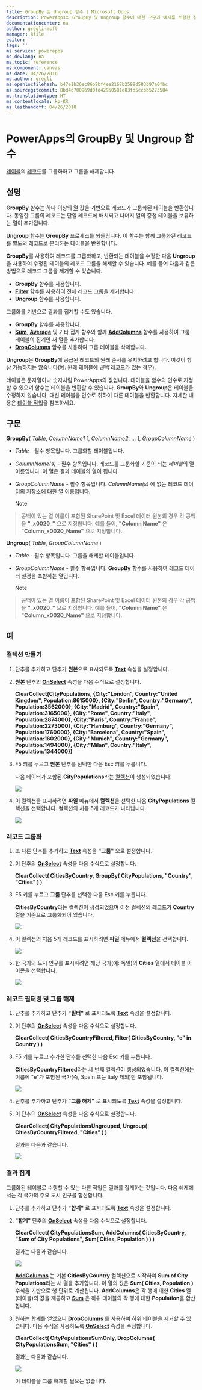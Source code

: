```yaml
---
title: GroupBy 및 Ungroup 함수 | Microsoft Docs
description: PowerApps의 GroupBy 및 Ungroup 함수에 대한 구문과 예제를 포함한 참조 정보
documentationcenter: na
author: gregli-msft
manager: kfile
editor: ''
tags: ''
ms.service: powerapps
ms.devlang: na
ms.topic: reference
ms.component: canvas
ms.date: 04/26/2016
ms.author: gregli
ms.openlocfilehash: b47e1b36ec86b2bf4ee2167b2599d583b97a0fbc
ms.sourcegitcommit: 8bd4c700969d0fd42950581e03fd5ccbb5273584
ms.translationtype: HT
ms.contentlocale: ko-KR
ms.lasthandoff: 04/26/2018
---
```

# <a name="groupby-and-ungroup-functions-in-powerapps"></a>PowerApps의 GroupBy 및 Ungroup 함수
[테이블](../working-with-tables.md)의 [레코드](../working-with-tables.md#records)를 그룹화하고 그룹을 해제합니다.

## <a name="description"></a>설명
**GroupBy** 함수는 하나 이상의 [열](../working-with-tables.md#columns) 값을 기반으로 레코드가 그룹화된 테이블을 반환합니다. 동일한 그룹의 레코드는 단일 레코드에 배치되고 나머지 열의 중첩 테이블을 보유하는 열이 추가됩니다.   

**Ungroup** 함수는 **GroupBy** 프로세스를 되돌립니다. 이 함수는 함께 그룹화된 레코드를 별도의 레코드로 분리하는 테이블을 반환합니다.

**GroupBy**를 사용하여 레코드를 그룹화하고, 반환되는 테이블을 수정한 다음 **Ungroup**을 사용하여 수정된 테이블의 레코드 그룹을 해제할 수 있습니다. 예를 들어 다음과 같은 방법으로 레코드 그룹을 제거할 수 있습니다.

* **GroupBy** 함수를 사용합니다.
* **[Filter](function-filter-lookup.md)** 함수를 사용하여 전체 레코드 그룹을 제거합니다.
* **Ungroup** 함수를 사용합니다.  

그룹화를 기반으로 결과를 집계할 수도 있습니다.

* **GroupBy** 함수를 사용합니다.
* **[Sum](function-aggregates.md)**, **[Average](function-aggregates.md)** 및 기타 집계 함수와 함께 **[AddColumns](function-table-shaping.md)** 함수를 사용하여 그룹 테이블의 집계인 새 열을 추가합니다.
* **[DropColumns](function-table-shaping.md)** 함수를 사용하여 그룹 테이블을 삭제합니다.

**Ungroup**은 **GroupBy**에 공급된 레코드의 원래 순서를 유지하려고 합니다.  이것이 항상 가능하지는 않습니다(예: 원래 테이블에 *공백* 레코드가 있는 경우).

테이블은 문자열이나 숫자처럼 PowerApps의 값입니다. 테이블을 함수의 인수로 지정할 수 있으며 함수는 테이블을 반환할 수 있습니다. **GroupBy**와 **Ungroup**은 테이블을 수정하지 않습니다. 대신 테이블을 인수로 취하여 다른 테이블을 반환합니다. 자세한 내용은 [테이블 작업](../working-with-tables.md)을 참조하세요.

## <a name="syntax"></a>구문
**GroupBy**( *Table*, *ColumnName1* [, *ColumnName2*, ... ], *GroupColumnName* )

* *Table* - 필수 항목입니다. 그룹화할 테이블입니다.
* *ColumnName(s)* - 필수 항목입니다.  레코드를 그룹화할 기준이 되는 *테이블*의 열 이름입니다.  이 열은 결과 테이블의 열이 됩니다.
* *GroupColumnName* - 필수 항목입니다.  *ColumnName(s)* 에 없는 레코드 데이터의 저장소에 대한 열 이름입니다.
  
    > [!NOTE]
> 공백이 있는 열 이름이 포함된 SharePoint 및 Excel 데이터 원본의 경우 각 공백을 **"\_x0020\_"** 으로 지정합니다. 예를 들어, **"Column Name"** 은 **"Column_x0020_Name"** 으로 지정합니다.

**Ungroup**( *Table*, *GroupColumnName* )

* *Table* - 필수 항목입니다. 그룹을 해제할 테이블입니다.
* *GroupColumnName* - 필수 항목입니다. **GroupBy** 함수를 사용하여 레코드 데이터 설정을 포함하는 열입니다.
  
    > [!NOTE]
> 공백이 있는 열 이름이 포함된 SharePoint 및 Excel 데이터 원본의 경우 각 공백을 **"\_x0020\_"** 으로 지정합니다. 예를 들어, **"Column Name"** 은 **"Column_x0020_Name"** 으로 지정합니다.

## <a name="examples"></a>예
### <a name="create-a-collection"></a>컬렉션 만들기
1. 단추를 추가하고 단추가 **원본**으로 표시되도록 **[Text](../controls/properties-core.md)** 속성을 설정합니다.
2. **원본** 단추의 **[OnSelect](../controls/properties-core.md)** 속성을 다음 수식으로 설정합니다.
   
    **ClearCollect(CityPopulations, {City:"London", Country:"United Kingdom", Population:8615000}, {City:"Berlin", Country:"Germany", Population:3562000}, {City:"Madrid", Country:"Spain", Population:3165000}, {City:"Rome", Country:"Italy", Population:2874000}, {City:"Paris", Country:"France", Population:2273000}, {City:"Hamburg", Country:"Germany", Population:1760000}, {City:"Barcelona", Country:"Spain", Population:1602000}, {City:"Munich", Country:"Germany", Population:1494000}, {City:"Milan", Country:"Italy", Population:1344000})**
3. F5 키를 누르고 **원본** 단추를 선택한 다음 Esc 키를 누릅니다.
   
    다음 데이터가 포함된 **CityPopulations**라는 [컬렉션](../working-with-data-sources.md#collections)이 생성되었습니다.
   
    ![](media/function-groupby/cities.png)
4. 이 컬렉션을 표시하려면 **파일** 메뉴에서 **컬렉션**을 선택한 다음 **CityPopulations** 컬렉션을 선택합니다.  컬렉션의 처음 5개 레코드가 나타납니다.
   
    ![](media/function-groupby/citypopulations-collection.png)

### <a name="group-records"></a>레코드 그룹화
1. 또 다른 단추를 추가하고 **[Text](../controls/properties-core.md)** 속성을 **"그룹"** 으로 설정합니다.
2. 이 단추의 **[OnSelect](../controls/properties-core.md)** 속성을 다음 수식으로 설정합니다.
   
    **ClearCollect( CitiesByCountry, GroupBy( CityPopulations, "Country", "Cities" ) )**
3. F5 키를 누르고 **그룹** 단추를 선택한 다음 Esc 키를 누릅니다.
   
    **CitiesByCountry**라는 컬렉션이 생성되었으며 이전 컬렉션의 레코드가 **Country** 열을 기준으로 그룹화되어 있습니다.
   
    ![](media/function-groupby/cities-grouped.png)
4. 이 컬렉션의 처음 5개 레코드를 표시하려면 **파일** 메뉴에서 **컬렉션**을 선택합니다.
   
    ![](media/function-groupby/citiesbycountry-collection.png)
5. 한 국가의 도시 인구를 표시하려면 해당 국가(예: 독일)의 **Cities** 열에서 테이블 아이콘을 선택합니다.
   
    ![](media/function-groupby/population-germany.png)

### <a name="filter-and-ungroup-records"></a>레코드 필터링 및 그룹 해제
1. 단추를 추가하고 단추가 **"필터"** 로 표시되도록 **[Text](../controls/properties-core.md)** 속성을 설정합니다.
2. 이 단추의 **[OnSelect](../controls/properties-core.md)** 속성을 다음 수식으로 설정합니다.
   
    **ClearCollect( CitiesByCountryFiltered, Filter( CitiesByCountry, "e" in Country ) )**
3. F5 키를 누르고 추가한 단추를 선택한 다음 Esc 키를 누릅니다.
   
    **CitiesByCountryFiltered**라는 세 번째 컬렉션이 생성되었습니다. 이 컬렉션에는 이름에 "e"가 포함된 국가(즉, Spain 또는 Italy 제외)만 포함됩니다.
   
    ![](media/function-groupby/cities-grouped-hase.png)
4. 단추를 추가하고 단추가 **"그룹 해제"** 로 표시되도록 **[Text](../controls/properties-core.md)** 속성을 설정합니다.
5. 이 단추의 **[OnSelect](../controls/properties-core.md)** 속성을 다음 수식으로 설정합니다.
   
    **ClearCollect( CityPopulationsUngrouped, Ungroup( CitiesByCountryFiltered, "Cities" ) )**
   
    결과는 다음과 같습니다.
   
    ![](media/function-groupby/cities-hase.png)

### <a name="aggregate-results"></a>결과 집계
그룹화된 테이블로 수행할 수 있는 다른 작업은 결과를 집계하는 것입니다.  다음 예제에서는 각 국가의 주요 도시 인구를 합산합니다.

1. 단추를 추가하고 단추가 **"합계"** 로 표시되도록 **[Text](../controls/properties-core.md)** 속성을 설정합니다.
2. **"합계"** 단추의 **[OnSelect](../controls/properties-core.md)** 속성을 다음 수식으로 설정합니다.
   
    **ClearCollect( CityPopulationsSum, AddColumns( CitiesByCountry, "Sum of City Populations", Sum( Cities, Population ) ) )**
   
    결과는 다음과 같습니다.
   
    ![](media/function-groupby/cities-sum.png)
   
    **[AddColumns](function-table-shaping.md)** 는 기본 **CitiesByCountry** 컬렉션으로 시작하여 **Sum of City Populations**라는 새 열을 추가합니다.  이 열의 값은 **Sum( Cities, Population )** 수식을 기반으로 행 단위로 계산됩니다.  **AddColumns**은 각 행에 대한 **Cities** 열(테이블)의 값을 제공하고 **[Sum](function-aggregates.md)** 은 하위 테이블의 각 행에 대한 **Population**을 합산합니다.
3. 원하는 합계를 얻었으니 **[DropColumns](function-table-shaping.md)** 를 사용하여 하위 테이블을 제거할 수 있습니다.  다음 수식을 사용하도록 **[OnSelect](../controls/properties-core.md)** 속성을 수정합니다.
   
    **ClearCollect( CityPopulationsSumOnly, DropColumns( CityPopulationsSum, "Cities" ) )**
   
    결과는 다음과 같습니다.
   
    ![](media/function-groupby/cities-sum-drop-cities.png)
   
    이 테이블을 그룹 해제할 필요는 없습니다.

